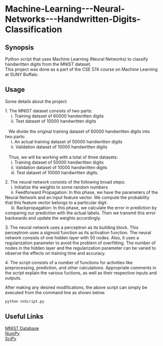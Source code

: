 # Machine-Learning---Neural-Networks---Handwritten-Digits-Classification

## Synopsis
Python script that uses Machine Learning (Neural Networks) to classify handwritten digits from the MNIST dataset.<br>
This project was done as a part of the CSE 574 course on Machine Learning at SUNY Buffalo.

## Usage
Some details about the project:
<p>1. The MNIST dataset consists of two parts:<br>
&nbsp;&nbsp;&nbsp;&nbsp; i. Training dataset of 60000 handwritten digits<br>
&nbsp;&nbsp;&nbsp;&nbsp; ii. Test dataset of 10000 handwritten digits<br><br>
&nbsp;&nbsp;&nbsp;We divide the original training dataset of 60000 handwritten digits into two parts:<br>
&nbsp;&nbsp;&nbsp;&nbsp; i. An actual training dataset of 50000 handwritten digits<br>
&nbsp;&nbsp;&nbsp;&nbsp; ii. Validation dataset of 10000 handwritten digits<br><br>
&nbsp;&nbsp;&nbsp;Thus, we will be working with a total of three datasets:<br>
&nbsp;&nbsp;&nbsp;&nbsp; i. Training dataset of 50000 handwritten digits<br>
&nbsp;&nbsp;&nbsp;&nbsp; ii. Validation dataset of 10000 handwritten digits<br>
&nbsp;&nbsp;&nbsp;&nbsp; iii. Test dataset of 10000 handwritten digits.
</p>

<p>2. The neural network consists of the following broad steps:<br>
&nbsp;&nbsp;&nbsp;&nbsp; i. Initialize the weights to some random numbers<br>
&nbsp;&nbsp;&nbsp;&nbsp; ii. Feedforward Propagation: In this phase, we have the parameters of the Neural Network and an input feature vector. We compute the probability that this feature vector belongs to a particular digit.<br>
&nbsp;&nbsp;&nbsp;&nbsp; iii. Backpropagation: In this phase, we calculate the error in prediction by comparing our prediction with the actual labels. Then we transmit this error backwards and update the weights accordingly.
</p>

<p>3. The neural network uses a perceptron as its building block. This perceptrom uses a sigmoid function as its activation function. The neural network consists of one hidden layer with 50 nodes. Also, it uses a regularization parameter to avoid the problem of overfitting. The number of nodes in the hidden layer and the regularization parameter can be varied to observe the effects on training time and accuracy.
</p>

<p>4. The script consists of a number of functions for activities like preprocessing, prediction, and other calculations. Appropriate comments in the script explain the various fuctions, as well as their respective inputs and outputs.
</p>

After making any desired modifications, the above script can simply be executed from the command line as shown below.
```sh
python nnScript.py
```

## Useful Links
[MNIST Database](http://yann.lecun.com/exdb/mnist/)<br>
[NumPy](http://www.numpy.org/)<br>
[SciPy](https://www.scipy.org/)<br>
